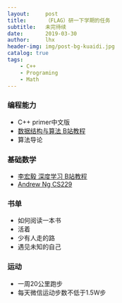 ```yaml
---
layout:     post
title:      （FLAG）研一下学期的任务
subtitle:   未完待续
date:       2019-03-30
author:     lhx
header-img: img/post-bg-kuaidi.jpg
catalog: true
tags:
    - C++
    - Programing
    - Math
---
```

### 编程能力
- C++ primer中文版
- [数据结构与算法 B站教程](https://www.bilibili.com/video/av29175690?from=search&seid=1043976744218258238)
- 算法导论

### 基础数学
- [李宏毅 深度学习 B站教程](https://www.bilibili.com/video/av35757082/?p=18)
- [Andrew Ng CS229](http://cs229.stanford.edu/syllabus.html)

### 书单
- 如何阅读一本书
- 活着
- 少有人走的路
- 遇见未知的自己

### 运动
- 一周20公里跑步
- 每天微信运动步数不低于1.5W步
